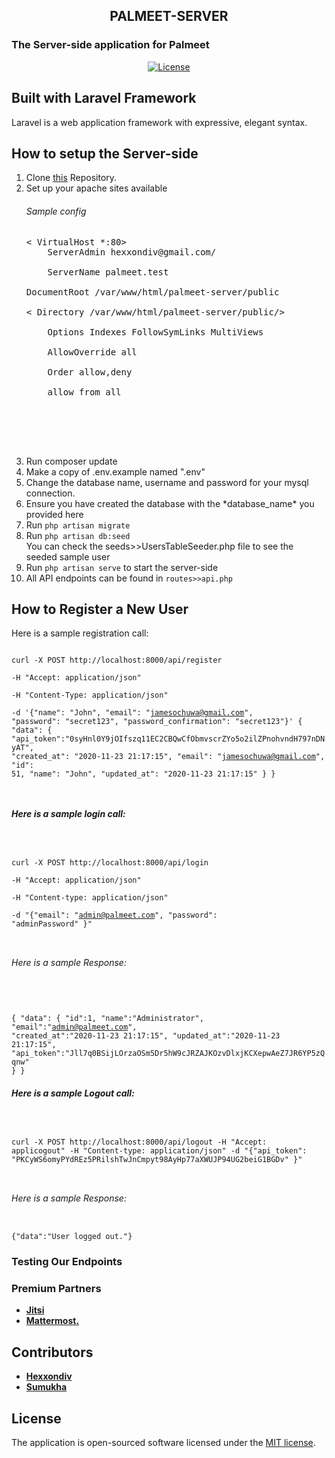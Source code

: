 <h2 align="center">PALMEET-SERVER</h2>
<h3>The Server-side application for Palmeet</h3>

<p align="center">
<a href="https://packagist.org/packages/laravel/framework"><img src="https://poser.pugx.org/laravel/framework/license.svg" alt="License"></a>
</p>

## Built with Laravel Framework

Laravel is a web application framework with expressive, 
elegant syntax. 

## How to setup the Server-side
<ol>
<li> Clone <a href="https://github.com/sumukhah/Palmeet-Server.git">this</a> Repository.</li>
<li> Set up your apache sites available
<h6>Sample config</h6>
<pre>
< VirtualHost *:80>
    ServerAdmin hexxondiv@gmail.com/ <br>
    ServerName palmeet.test <br>
DocumentRoot /var/www/html/palmeet-server/public <br>
< Directory /var/www/html/palmeet-server/public/> <br>
    Options Indexes FollowSymLinks MultiViews <br>
    AllowOverride all <br>
    Order allow,deny <br>
    allow from all <br>
</ Directory> <br>
</ VirtualHost> <br>
</pre>
</li>
<li>Run composer update</li>
<li> Make a copy of .env.example named ".env"
<li> Change the database name, username and password for your mysql connection.</li>
<li> Ensure you have created the database with the *database_name* you provided here</li>
<li> Run <code>php artisan migrate</code></li>
<li> Run <code>php artisan db:seed</code>
<br>You can check the seeds>>UsersTableSeeder.php file to see the seeded sample user
</li>
<li> Run <code>php artisan serve</code> to start the server-side
<li>All API endpoints can be found in <code>routes>>api.php</code> </li>
</ol>

<h2>How to Register a New User</h2>
<p>
Here is a sample registration call:

<code>

curl -X POST http://localhost:8000/api/register \
 -H "Accept: application/json" \
 -H "Content-Type: application/json" \
 -d '{"name": "John", "email": "jamesochuwa@gmail.com", "password": "secret123", "password_confirmation": "secret123"}'
{
    "data": {
        "api_token":"0syHnl0Y9jOIfszq11EC2CBQwCfObmvscrZYo5o2ilZPnohvndH797nDNyAT",
        "created_at": "2020-11-23 21:17:15",
        "email": "jamesochuwa@gmail.com",
        "id": 51,
        "name": "John",
        "updated_at": "2020-11-23 21:17:15"
    }
}

</code>
</p>
<p>
<h5>Here is a sample login call:</h5>

<code>

curl -X POST http://localhost:8000/api/login \
  -H "Accept: application/json" \
  -H "Content-type: application/json" \
  -d "{\"email\": \"admin@palmeet.com\", \"password\": \"adminPassword\" }"

</code>


<h6>Here is a sample Response:</h6>

<code>

{
    "data": {
        "id":1,
        "name":"Administrator",
        "email":"admin@palmeet.com",
        "created_at":"2020-11-23 21:17:15",
        "updated_at":"2020-11-23 21:17:15",
        "api_token":"Jll7q0BSijLOrzaOSm5Dr5hW9cJRZAJKOzvDlxjKCXepwAeZ7JR6YP5zQqnw"
    }
}
</code>


</p>

<p>
<h5>Here is a sample Logout call:</h5>

<code>

curl -X POST http://localhost:8000/api/logout   -H "Accept: applicogout"   -H "Content-type: application/json"   -d "{\"api_token\": \"PKCyWS6omyPYdREz5PRilshTwJnCmpyt98AyHp77aXWUJP94UG2beiG1BGDv\" }"


</code>


<h6>Here is a sample Response:</h6>

<code>
{"data":"User logged out."}
</code>

</p>

<h3>Testing Our Endpoints</h3>


### Premium Partners

- **[Jitsi](https://jitsi.com/)**
- **[Mattermost.](https://mattermost.com)**



## Contributors

- **[Hexxondiv](https://github.com/hexxondiv)**
- **[Sumukha](https://github.com/sumukhah)**


## License

The application is open-sourced software licensed under the [MIT license](https://opensource.org/licenses/MIT).
